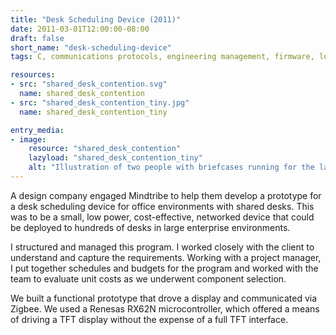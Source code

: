 ```yaml
---
title: "Desk Scheduling Device (2011)"
date: 2011-03-01T12:00:00-08:00
draft: false
short_name: "desk-scheduling-device"
tags: C, communications protocols, engineering management, firmware, low power design, graphics, program management, USB, wireless, Zigbee

resources:
- src: "shared_desk_contention.svg"
  name: shared_desk_contention
- src: "shared_desk_contention_tiny.jpg"
  name: shared_desk_contention_tiny

entry_media:
- image:
    resource: "shared_desk_contention"
    lazyload: "shared_desk_contention_tiny"
    alt: "Illustration of two people with briefcases running for the last empty desk with two coworkers watching from their desks"
---
```

A design company engaged Mindtribe to help them develop a prototype for a desk scheduling device for office environments with shared desks. This was to be a small, low power, cost-effective, networked device that could be deployed to hundreds of desks in large enterprise environments.

I structured and managed this program. I worked closely with the client to understand and capture the requirements. Working with a project manager, I put together schedules and budgets for the program and worked with the team to evaluate unit costs as we underwent component selection.

We built a functional prototype that drove a display and communicated via Zigbee. We used a Renesas RX62N microcontroller, which offered a means of driving a TFT display without the expense of a full TFT interface.
